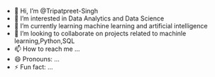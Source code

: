 - 👋 Hi, I’m @Tripatpreet-Singh
- 👀 I’m interested in Data Analytics and Data Science
- 🌱 I’m currently learning machine learning and artificial intelligence
- 💞️ I’m looking to collaborate on projects related to machinle learning,Python,SQL
- 📫 How to reach me ...
- 😄 Pronouns: ...
- ⚡ Fun fact: ...

<!---
Tripatpreet-Singh/Tripatpreet-Singh is a ✨ special ✨ repository because its `README.md` (this file) appears on your GitHub profile.
You can click the Preview link to take a look at your changes.
--->
